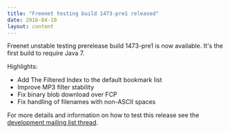 ```yaml
---
title: "Freenet testing build 1473-pre1 released"
date: 2016-04-10
layout: content
---
```


Freenet unstable testing prerelease build 1473-pre1 is now available.
It's the first build to require Java 7.

Highlights:

* Add The Filtered Index to the default bookmark list
* Improve MP3 filter stability
* Fix binary blob download over FCP
* Fix handling of filenames with non-ASCII spaces

For more details and information on how to test this release see the [development mailing list thread][devl_thread].

[devl_thread]: https://emu.freenetproject.org/pipermail/devl/2016-April/038888.html
